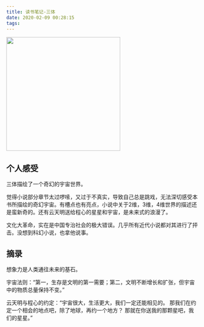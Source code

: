 ```yaml
---
title: 读书笔记-三体
date: 2020-02-09 00:28:15
tags:
---
```


<img width="300" src="/image/santi.jpeg" style="margin: 0 auto;">

## 个人感受

三体描绘了一个奇幻的宇宙世界。

觉得小说部分章节太过啰嗦，又过于不真实，导致自己总是跳戏，无法深切感受本书所描绘的奇幻宇宙。有槽点也有亮点，小说中关于2维，3维，4维世界的描述还是蛮新奇的。还有云天明送给程心的星星和宇宙，是未来式的浪漫了。

文化大革命，实在是中国专治社会的极大错误。几乎所有近代小说都对其进行了抨击。没想到科幻小说，也拿他说事。

## 摘录

想象力是人类通往未来的基石。

宇宙法则：“第一，生存是文明的第一需要；第二，文明不断增长和扩张，但宇宙中的物质总量保持不变。”

云天明与程心的约定：“宇宙很大，生活更大，我们一定还能相见的。 那我们在约定一个相会的地点吧，除了地球，再约一个地方？ 那就在你送我的那颗星吧，我们的星星。”